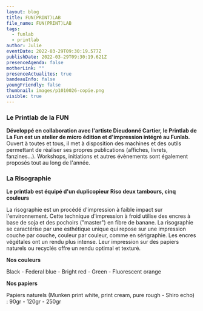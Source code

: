 ```yaml
---
layout: blog
title: FUN(PRINT)LAB
file_name: FUN(PRINT)LAB
tags:
  - funlab
  - printlab
author: Julie
eventDate: 2022-03-29T09:30:19.577Z
publishDate: 2022-03-29T09:30:19.621Z
presenceAgenda: false
motherLink: ""
presenceActualites: true
bandeauInfo: false
youngFriendly: false
thumbnail: images/p1010026-copie.png
visible: true
---
```

### Le Printlab de la FUN

**Développé en collaboration avec l'artiste Dieudonné Cartier, le Printlab de La Fun est un atelier de micro édition et d'impression intégré au Funlab.** Ouvert à toutes et tous, il met à disposition des machines et des outils permettant de réaliser ses propres publications (affiches, livrets, fanzines...).
Workshops, initiations et autres évènements sont également proposés tout au long de l'année.

### La Risographie

**Le printlab est équipé d'un duplicopieur Riso deux tambours, cinq couleurs**

La risographie est un procédé d'impression à faible impact sur l'environnement.
Cette technique d'impression à froid utilise des encres à base de soja et des pochoirs ("master") en fibre de banane. La risographie se caractérise par une esthétique unique qui repose sur une impression couche par couche, couleur par couleur, comme en sérigraphie. Les encres végétales ont un rendu plus intense. Leur impression sur des papiers naturels ou recyclés offre un rendu optimal et texturé.

**Nos couleurs**

Black - Federal blue - Bright red - Green - Fluorescent orange

**Nos papiers**

Papiers naturels (Munken print white, print cream, pure rough - Shiro echo) : 90gr - 120gr - 250gr